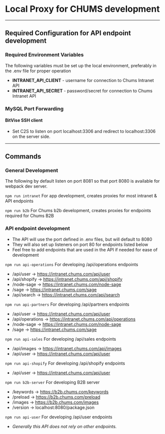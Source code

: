 # Local Proxy for CHUMS development

---

## Required Configuration for API endpoint development

### Required Environment Variables
The following variables must be set up the local environment, preferably in the .env file for proper operation
- __INTRANET_API_CLIENT__ - username for connection to Chums Intranet API
- __INTRANET_API_SECRET__ - password/secret for connection to Chums Intranet API

### MySQL Port Forwarding
#### BitVise SSH client
- Set C2S to listen on port localhost:3306 and redirect to localhost:3306 on the server side.

---

## Commands
### General Development
The following by default listen on port 8081 so that port 8080 is available for webpack dev server.

``npm run intranet`` For app development, creates proxies for most intranet & API endpoints

``npm run b2b`` For Chums b2b development, creates proxies for endpoints required for Chums B2B

### API endpoint development
- The API will use the port defined in .env files, but will default to 8080 
- They will also set up listeners on port 80 for endpoints listed below
- Feel free to add endpoints that are used in the API if needed for ease of development  

``npm run api-operations`` For developing /api/operations endpoints 
- /api/user -> https://intranet.chums.com/api/user
- /api/shopify -> https://intranet.chums.com/api/shopify
- /node-sage -> https://intranet.chums.com/node-sage
- /sage -> https://intranet.chums.com/sage
- /api/search -> https://intranet.chums.com/api/search

``npm run api-partners`` For developing /api/partners endpoints
- /api/user -> https://intranet.chums.com/api/user
- /api/operations -> https://intranet.chums.com/api/operations
- /node-sage -> https://intranet.chums.com/node-sage
- /sage -> https://intranet.chums.com/sage

``npm run api-sales`` For developing /api/sales endpoints
- /api/images -> https://intranet.chums.com/api/images
- /api/user -> https://intranet.chums.com/api/user

``npm run api-shopify`` For developing /api/shopify endpoints
- /api/user -> https://intranet.chums.com/api/user

``npm run b2b-server`` For developing B2B server
- /keywords -> https://b2b.chums.com/keywords
- /preload -> https://b2b.chums.com/preload
- /images -> https://b2b.chums.com/images
- /version -> localhost:8080/package.json

``npm run api-user`` For developing /api/user endpoints
- _Generally this API does not rely on other endpoints._


